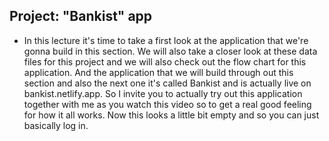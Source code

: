 ## Project: "Bankist" app

- In this lecture it's time to take a first look at the application that we're gonna build in this section. We will also take a closer look at these data files for this project and we will also check out the flow chart for this application. 
And the application that we will build through out this section and also the next one it's called Bankist and is actually live on bankist.netlify.app. 
So I invite you to actually try out this application together with me as you watch this video so to get a real good feeling for how it all works. Now this looks a little bit empty and so you can just basically log in.
